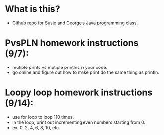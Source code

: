 # What is this?
 - Github repo for Susie and George's Java programming class.

# PvsPLN homework instructions (9/7):
 - mutiple prints vs mutiple printlns in your code.
 - go online and figure out how to make print do the same thing as println.

# Loopy loop homework instructions (9/14):
 - use for loop to loop 110 times.
 - in the loop, print out incrementing even numbers starting from 0.
 - ex. 0, 2, 4, 6, 8, 10, etc.
